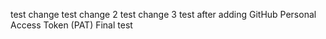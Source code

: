 test change
test change 2
test change 3
test after adding GitHub Personal Access Token (PAT)
Final test
